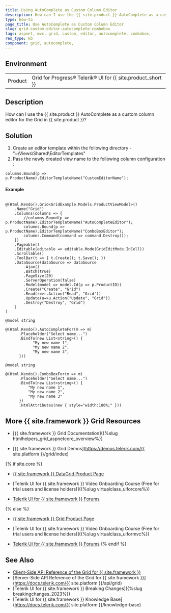 ```yaml
---
title: Using AutoComplete as Custom Column Editor
description: How can I use the {{ site.product }} AutoComplete as a custom column editor for the Grid in {{ site.product }}?
type: how-to
page_title: Use AutoComplete as Custom Column Editor
slug: grid-custom-editor-autocomplete-combobox
tags: aspnet, mvc, grid, custom, editor, autocomplete, combobox,
res_type: kb
component: grid, autocomplete, 
---
```


## Environment

<table>
 <tr>
  <td>Product</td>
  <td>Grid for Progress® Telerik® UI for {{ site.product_short }} </td>
 </tr>
</table>

## Description

How can I use the {{ site.product }} AutoComplete as a custom column editor for the Grid in {{ site.product }}?

## Solution 

1. Create an editor template within the following directory - "~\Views\Shared\EditorTemplates\"
2. Pass the newly created view name to the following column configuration : 

```Razor
columns.Bound(p => p.ProductName).EditorTemplateName("CustomEditorName");
```

#### Example
```Razor Index.cshtml

@(Html.Kendo().Grid<GridExample.Models.ProductViewModel>()
    .Name("Grid")
    .Columns(columns => {
        //columns.Bound(p => p.ProductName).EditorTemplateName("AutoCompleteEditor");
        columns.Bound(p => p.ProductName).EditorTemplateName("ComboBoxEditor");
        columns.Command(command => command.Destroy());
    })
    .Pageable()
    .Editable(editable => editable.Mode(GridEditMode.InCell))
    .Scrollable()
    .ToolBar(t => { t.Create(); t.Save(); })
    .DataSource(dataSource => dataSource
        .Ajax()
        .Batch(true)
        .PageSize(20)
        .ServerOperation(false)
        .Model(model => model.Id(p => p.ProductID))
        .Create("Create", "Grid")
        .Read(r=>r.Action("Read", "Grid"))
        .Update(u=>u.Action("Update", "Grid"))
        .Destroy("Destroy", "Grid")
    )
)

```
```Razor AutoCompleteEditor.cshtml
@model string

@(Html.Kendo().AutoCompleteFor(m => m)
      .Placeholder("Select name...")
      .BindTo(new List<string>() {
            "My new name 1",
            "My new name 2",
            "My new name 3",
      }))

```
```Razor ComboBoxEditor.cshtml
@model string

@(Html.Kendo().ComboBoxFor(m => m)
      .Placeholder("Select name...")
      .BindTo(new List<string>() {
          "My new name 1",
          "My new name 2",
          "My new name 3"
      })
      .HtmlAttributes(new { style="width:100%;" }))

```

## More {{ site.framework }} Grid Resources

* [{{ site.framework }} Grid Documentation]({%slug htmlhelpers_grid_aspnetcore_overview%})

* [{{ site.framework }} Grid Demos](https://demos.telerik.com/{{ site.platform }}/grid/index)

{% if site.core %}
* [{{ site.framework }} DataGrid Product Page](https://www.telerik.com/aspnet-core-ui/grid)

* [Telerik UI for {{ site.framework }} Video Onboarding Course (Free for trial users and license holders)]({%slug virtualclass_uiforcore%})

* [Telerik UI for {{ site.framework }} Forums](https://www.telerik.com/forums/aspnet-core-ui)

{% else %}
* [{{ site.framework }} Grid Product Page](https://www.telerik.com/aspnet-mvc/grid)

* [Telerik UI for {{ site.framework }} Video Onboarding Course (Free for trial users and license holders)]({%slug virtualclass_uiformvc%})

* [Telerik UI for {{ site.framework }} Forums](https://www.telerik.com/forums/aspnet-mvc)
{% endif %}

## See Also

* [Client-Side API Reference of the Grid for {{ site.framework }}](https://docs.telerik.com/kendo-ui/api/javascript/ui/grid)
* [Server-Side API Reference of the Grid for {{ site.framework }}](https://docs.telerik.com/{{ site.platform }}/api/grid)
* [Telerik UI for {{ site.framework }} Breaking Changes]({%slug breakingchanges_2023%})
* [Telerik UI for {{ site.framework }} Knowledge Base](https://docs.telerik.com/{{ site.platform }}/knowledge-base)
